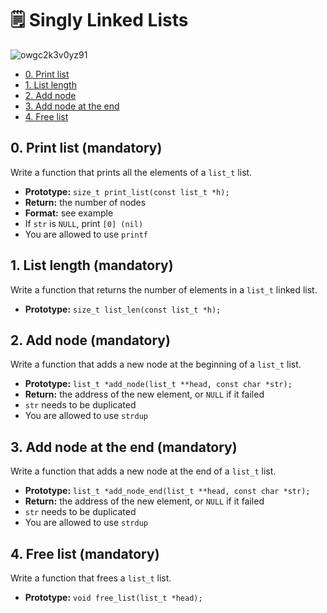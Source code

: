 # :spiral_notepad: Singly Linked Lists

![owgc2k3v0yz91](https://github.com/chloe0524/holbertonschool-low_level_programming/assets/127857895/030a6bbc-4566-436e-ba27-0b163203a65d)

- [0. Print list](#0-print-list-mandatory)
- [1. List length](#1-list-length-mandatory)
- [2. Add node](#2-add-node-mandatory)
- [3. Add node at the end](#3-add-node-at-the-end-mandatory)
- [4. Free list](#4-free-list-mandatory)

## 0. Print list (mandatory)

Write a function that prints all the elements of a `list_t` list.

- **Prototype:** `size_t print_list(const list_t *h);`
- **Return:** the number of nodes
- **Format:** see example
- If `str` is `NULL`, print `[0] (nil)`
- You are allowed to use `printf`

## 1. List length (mandatory)

Write a function that returns the number of elements in a `list_t` linked list.

- **Prototype:** `size_t list_len(const list_t *h);`

## 2. Add node (mandatory)

Write a function that adds a new node at the beginning of a `list_t` list.

- **Prototype:** `list_t *add_node(list_t **head, const char *str);`
- **Return:** the address of the new element, or `NULL` if it failed
- `str` needs to be duplicated
- You are allowed to use `strdup`

## 3. Add node at the end (mandatory)

Write a function that adds a new node at the end of a `list_t` list.

- **Prototype:** `list_t *add_node_end(list_t **head, const char *str);`
- **Return:** the address of the new element, or `NULL` if it failed
- `str` needs to be duplicated
- You are allowed to use `strdup`

## 4. Free list (mandatory)

Write a function that frees a `list_t` list.

- **Prototype:** `void free_list(list_t *head);`

